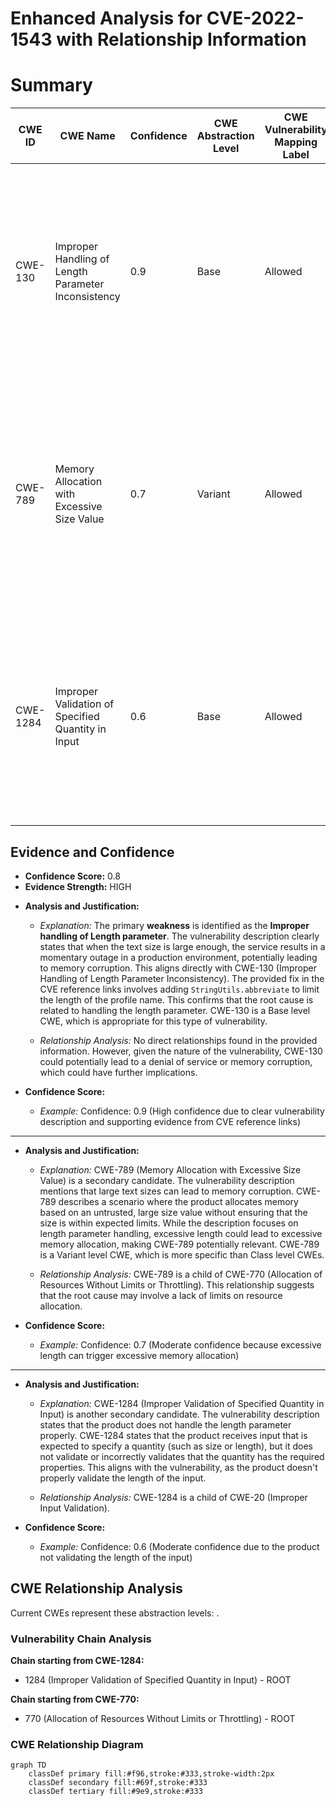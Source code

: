 # Enhanced Analysis for CVE-2022-1543 with Relationship Information

# Summary
| CWE ID | CWE Name | Confidence | CWE Abstraction Level | CWE Vulnerability Mapping Label | CWE-Vulnerability Mapping Notes |
|---|---|---|---|---|---|
| CWE-130 | Improper Handling of Length Parameter Inconsistency | 0.9 | Base | Allowed | The product parses a formatted message or structure, but it does not handle or incorrectly handles a length field that is inconsistent with the actual length of the associated data. |
| CWE-789 | Memory Allocation with Excessive Size Value | 0.7 | Variant | Allowed | The product allocates memory based on an untrusted, large size value, but it does not ensure that the size is within expected limits, allowing arbitrary amounts of memory to be allocated. |
| CWE-1284 | Improper Validation of Specified Quantity in Input | 0.6 | Base | Allowed | The product receives input that is expected to specify a quantity (such as size or length), but it does not validate or incorrectly validates that the quantity has the required properties. |

## Evidence and Confidence

*   **Confidence Score:** 0.8
*   **Evidence Strength:** HIGH

- **Analysis and Justification:**  
  - *Explanation:* The primary **weakness** is identified as the **Improper handling of Length parameter**. The vulnerability description clearly states that when the text size is large enough, the service results in a momentary outage in a production environment, potentially leading to memory corruption. This aligns directly with CWE-130 (Improper Handling of Length Parameter Inconsistency). The provided fix in the CVE reference links involves adding `StringUtils.abbreviate` to limit the length of the profile name. This confirms that the root cause is related to handling the length parameter. CWE-130 is a Base level CWE, which is appropriate for this type of vulnerability.

  - *Relationship Analysis:* No direct relationships found in the provided information. However, given the nature of the vulnerability, CWE-130 could potentially lead to a denial of service or memory corruption, which could have further implications.

- **Confidence Score:**  
  - *Example:* Confidence: 0.9 (High confidence due to clear vulnerability description and supporting evidence from CVE reference links)

---
- **Analysis and Justification:**  
  - *Explanation:* CWE-789 (Memory Allocation with Excessive Size Value) is a secondary candidate. The vulnerability description mentions that large text sizes can lead to memory corruption. CWE-789 describes a scenario where the product allocates memory based on an untrusted, large size value without ensuring that the size is within expected limits. While the description focuses on length parameter handling, excessive length could lead to excessive memory allocation, making CWE-789 potentially relevant. CWE-789 is a Variant level CWE, which is more specific than Class level CWEs.

  - *Relationship Analysis:* CWE-789 is a child of CWE-770 (Allocation of Resources Without Limits or Throttling). This relationship suggests that the root cause may involve a lack of limits on resource allocation.

- **Confidence Score:**
  - *Example:* Confidence: 0.7 (Moderate confidence because excessive length can trigger excessive memory allocation)

---
- **Analysis and Justification:**  
  - *Explanation:* CWE-1284 (Improper Validation of Specified Quantity in Input) is another secondary candidate. The vulnerability description states that the product does not handle the length parameter properly. CWE-1284 states that the product receives input that is expected to specify a quantity (such as size or length), but it does not validate or incorrectly validates that the quantity has the required properties. This aligns with the vulnerability, as the product doesn't properly validate the length of the input.

  - *Relationship Analysis:* CWE-1284 is a child of CWE-20 (Improper Input Validation).

- **Confidence Score:**
  - *Example:* Confidence: 0.6 (Moderate confidence due to the product not validating the length of the input)


## CWE Relationship Analysis

Current CWEs represent these abstraction levels: .


### Vulnerability Chain Analysis

**Chain starting from CWE-1284:**
- 1284 (Improper Validation of Specified Quantity in Input) - ROOT


**Chain starting from CWE-770:**
- 770 (Allocation of Resources Without Limits or Throttling) - ROOT



### CWE Relationship Diagram

```mermaid
graph TD
    classDef primary fill:#f96,stroke:#333,stroke-width:2px
    classDef secondary fill:#69f,stroke:#333
    classDef tertiary fill:#9e9,stroke:#333
```
